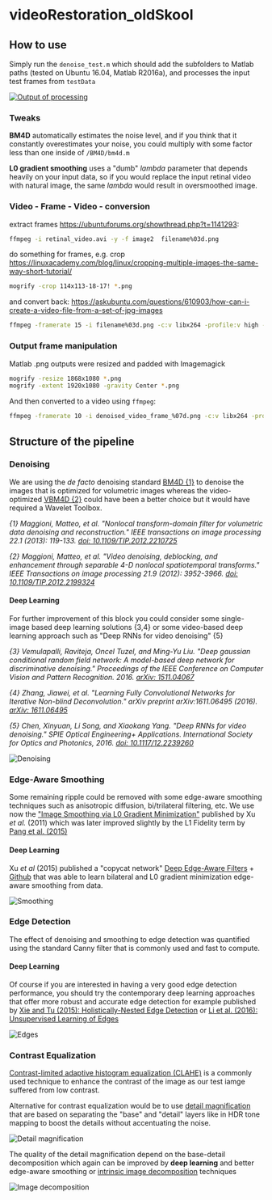 # videoRestoration_oldSkool

## How to use

Simply run the `denoise_test.m` which should add the subfolders to Matlab paths (tested on Ubuntu 16.04, Matlab R2016a), and processes the input test frames from `testData`

[![Output of processing](https://github.com/petteriTeikari/videoRestoration_oldSkool/blob/master/imgs/youtube.png)](https://www.youtube.com/watch?v=4FyJeGdhpZk)

### Tweaks

**BM4D** automatically estimates the noise level, and if you think that it constantly overestimates your noise, you could multiply with some factor less than one inside of `/BM4D/bm4d.m`

**L0 gradient smoothing** uses a "dumb" *lambda* parameter that depends heavily on your input data, so if you would replace the input retinal video with natural image, the same *lambda* would result in oversmoothed image.

### Video - Frame - Video - conversion

extract frames
https://ubuntuforums.org/showthread.php?t=1141293:
```bash
ffmpeg -i retinal_video.avi -y -f image2  filename%03d.png
```

do something for frames, e.g. crop
https://linuxacademy.com/blog/linux/cropping-multiple-images-the-same-way-short-tutorial/
```bash
mogrify -crop 114x113-18-17! *.png
```

and convert back:
https://askubuntu.com/questions/610903/how-can-i-create-a-video-file-from-a-set-of-jpg-images
```bash
ffmpeg -framerate 15 -i filename%03d.png -c:v libx264 -profile:v high -crf 10 -pix_fmt yuv420p output.mp4
```

### Output frame manipulation

Matlab .png outputs were resized and padded with Imagemagick

```bash
mogrify -resize 1868x1080 *.png
mogrify -extent 1920x1080 -gravity Center *.png
```

And then converted to a video using `ffmpeg`:

```bash
ffmpeg -framerate 10 -i denoised_video_frame_%07d.png -c:v libx264 -profile:v high -crf 10 -pix_fmt yuv420p output.mp4
```

## Structure of the pipeline

### Denoising

We are using the *de facto* denoising standard [BM4D {1}](http://www.cs.tut.fi/~foi/GCF-BM3D/) to denoise the images that is optimized for volumetric images whereas the video-optimized [VBM4D {2}](http://www.cs.tut.fi/~foi/GCF-BM3D/) could have been a better choice but it would have required a Wavelet Toolbox.

_{1} Maggioni, Matteo, et al. "Nonlocal transform-domain filter for volumetric data denoising and reconstruction." IEEE transactions on image processing 22.1 (2013): 119-133. [doi: 10.1109/TIP.2012.2210725](https://doi.org/10.1109/TIP.2012.2210725)_

_{2} Maggioni, Matteo, et al. "Video denoising, deblocking, and enhancement through separable 4-D nonlocal spatiotemporal transforms." IEEE Transactions on image processing 21.9 (2012): 3952-3966. [doi: 10.1109/TIP.2012.2199324](https://doi.org/10.1109/TIP.2012.2199324)_

#### Deep Learning

For further improvement of this block you could consider some single-image based deep learning solutions {3,4} or some video-based deep learning approach such as "Deep RNNs for video denoising" {5}

_{3} Vemulapalli, Raviteja, Oncel Tuzel, and Ming-Yu Liu. "Deep gaussian conditional random field network: A model-based deep network for discriminative denoising." Proceedings of the IEEE Conference on Computer Vision and Pattern Recognition. 2016. [arXiv: 1511.04067](https://arxiv.org/abs/1511.04067)_

_{4} Zhang, Jiawei, et al. "Learning Fully Convolutional Networks for Iterative Non-blind Deconvolution." arXiv preprint arXiv:1611.06495 (2016). [arXiv: 1611.06495](https://arxiv.org/abs/1611.06495)_

_{5} Chen, Xinyuan, Li Song, and Xiaokang Yang. "Deep RNNs for video denoising." SPIE Optical Engineering+ Applications. International Society for Optics and Photonics, 2016. [doi: 10.1117/12.2239260](https://dx.doi.org/10.1117/12.2239260)_

![Denoising](https://github.com/petteriTeikari/videoRestoration_oldSkool/blob/master/imgs/chen2016_videoDenoising.png)


### Edge-Aware Smoothing

Some remaining ripple could be removed with some edge-aware smoothing techniques such as anisotropic diffusion, bi/trilateral filtering, etc. We use now the ["Image Smoothing via L0 Gradient Minimization"](http://www.cse.cuhk.edu.hk/~leojia/projects/L0smoothing/) published by Xu *et al.* (2011) which was later improved slightly by the L1 Fidelity term by [Pang et al. (2015)](https://doi.org/10.1371/journal.pone.0138682)

#### Deep Learning

Xu *et al* (2015) published a "copycat network" [Deep Edge-Aware Filters](http://lxu.me/projects/deepeaf/) + [Github](https://github.com/jimmy-ren/vcnn_double-bladed/tree/master/applications/deep_edge_aware_filters) that was able to learn bilateral and L0 gradient minimization edge-aware smoothing from data.

![Smoothing](https://github.com/petteriTeikari/videoRestoration_oldSkool/blob/master/imgs/Xu2015_edgeAware.png)

### Edge Detection

The effect of denoising and smoothing to edge detection was quantified using the standard Canny filter that is commonly used and fast to compute.

#### Deep Learning

Of course if you are interested in having a very good edge detection performance, you should try the contemporary deep learning approaches that offer more robust and accurate edge detection for example published by [Xie and Tu (2015): Holistically-Nested Edge Detection](http://www.cv-foundation.org/openaccess/content_iccv_2015/html/Xie_Holistically-Nested_Edge_Detection_ICCV_2015_paper.html) or [Li et al. (2016): Unsupervised Learning of Edges](http://www.cv-foundation.org/openaccess/content_cvpr_2016/html/Li_Unsupervised_Learning_of_CVPR_2016_paper.html)

![Edges](https://github.com/petteriTeikari/videoRestoration_oldSkool/blob/master/imgs/xie2015_hed_performance.png)

### Contrast Equalization

[Contrast-limited adaptive histogram equalization (CLAHE)](http://www.cs.utah.edu/~sujin/courses/reports/cs6640/project2/clahe.html) is a commonly used technique to enhance the contrast of the image as our test iamge suffered from low contrast.

Alternative for contrast equalization would be to use [detail magnification](http://www.cse.cuhk.edu.hk/~leojia/projects/L0smoothing/ToneMapping.htm) that are based on separating the "base" and "detail" layers like in HDR tone mapping to boost the details without accentuating the noise. 

![Detail magnification](https://github.com/petteriTeikari/videoRestoration_oldSkool/blob/master/imgs/xu_detailMagnification.png)

The quality of the detail magnification depend on the base-detail decomposition which again can be improved by **deep learning** and better edge-aware smoothing or [intrinsic image decomposition](https://arxiv.org/abs/1612.07899) techniques

![Image decomposition](https://github.com/petteriTeikari/videoRestoration_oldSkool/blob/master/imgs/lettry2016_decomposition.png)
